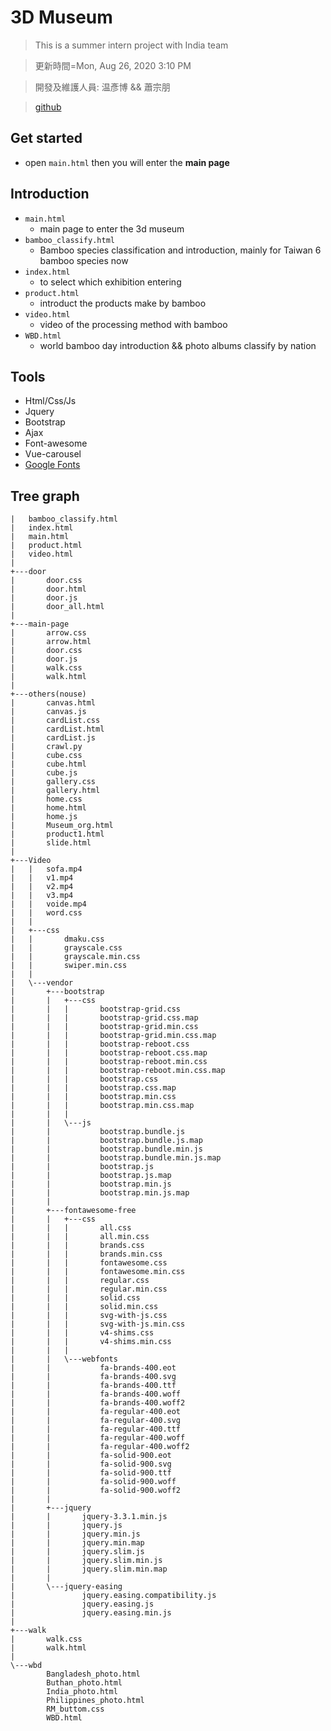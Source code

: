 # 3D Museum
> This is a summer intern project with India team

> 更新時間=Mon, Aug 26, 2020 3:10 PM

> 開發及維護人員: 温彥博 && 蕭宗朋

> [github](https://github.com/angelowen/3D-Museum)
## Get started
* open `main.html` then you will enter the **main page** 
## Introduction
* `main.html`
    * main page to enter the 3d museum
* `bamboo_classify.html`
    * Bamboo species classification and introduction, mainly for Taiwan 6 bamboo species now
* `index.html`
    * to select which exhibition entering
* `product.html`
    * introduct the products make by bamboo
* `video.html`
    * video of the processing method with bamboo
* `WBD.html`
    * world bamboo day introduction && photo albums classify by nation
## Tools
* Html/Css/Js
* Jquery
* Bootstrap
* Ajax
* Font-awesome
* Vue-carousel
* [Google Fonts](https://fonts.google.com/)


## Tree graph
```txt=
|   bamboo_classify.html
|   index.html
|   main.html
|   product.html
|   video.html
|   
+---door
|       door.css
|       door.html
|       door.js
|       door_all.html
|       
+---main-page
|       arrow.css
|       arrow.html
|       door.css
|       door.js
|       walk.css
|       walk.html
|       
+---others(nouse)
|       canvas.html
|       canvas.js
|       cardList.css
|       cardList.html
|       cardList.js
|       crawl.py
|       cube.css
|       cube.html
|       cube.js
|       gallery.css
|       gallery.html
|       home.css
|       home.html
|       home.js
|       Museum_org.html
|       product1.html
|       slide.html
|       
+---Video
|   |   sofa.mp4
|   |   v1.mp4
|   |   v2.mp4
|   |   v3.mp4
|   |   voide.mp4
|   |   word.css
|   |   
|   +---css
|   |       dmaku.css
|   |       grayscale.css
|   |       grayscale.min.css
|   |       swiper.min.css
|   |       
|   \---vendor
|       +---bootstrap
|       |   +---css
|       |   |       bootstrap-grid.css
|       |   |       bootstrap-grid.css.map
|       |   |       bootstrap-grid.min.css
|       |   |       bootstrap-grid.min.css.map
|       |   |       bootstrap-reboot.css
|       |   |       bootstrap-reboot.css.map
|       |   |       bootstrap-reboot.min.css
|       |   |       bootstrap-reboot.min.css.map
|       |   |       bootstrap.css
|       |   |       bootstrap.css.map
|       |   |       bootstrap.min.css
|       |   |       bootstrap.min.css.map
|       |   |       
|       |   \---js
|       |           bootstrap.bundle.js
|       |           bootstrap.bundle.js.map
|       |           bootstrap.bundle.min.js
|       |           bootstrap.bundle.min.js.map
|       |           bootstrap.js
|       |           bootstrap.js.map
|       |           bootstrap.min.js
|       |           bootstrap.min.js.map
|       |           
|       +---fontawesome-free
|       |   +---css
|       |   |       all.css
|       |   |       all.min.css
|       |   |       brands.css
|       |   |       brands.min.css
|       |   |       fontawesome.css
|       |   |       fontawesome.min.css
|       |   |       regular.css
|       |   |       regular.min.css
|       |   |       solid.css
|       |   |       solid.min.css
|       |   |       svg-with-js.css
|       |   |       svg-with-js.min.css
|       |   |       v4-shims.css
|       |   |       v4-shims.min.css
|       |   |       
|       |   \---webfonts
|       |           fa-brands-400.eot
|       |           fa-brands-400.svg
|       |           fa-brands-400.ttf
|       |           fa-brands-400.woff
|       |           fa-brands-400.woff2
|       |           fa-regular-400.eot
|       |           fa-regular-400.svg
|       |           fa-regular-400.ttf
|       |           fa-regular-400.woff
|       |           fa-regular-400.woff2
|       |           fa-solid-900.eot
|       |           fa-solid-900.svg
|       |           fa-solid-900.ttf
|       |           fa-solid-900.woff
|       |           fa-solid-900.woff2
|       |           
|       +---jquery
|       |       jquery-3.3.1.min.js
|       |       jquery.js
|       |       jquery.min.js
|       |       jquery.min.map
|       |       jquery.slim.js
|       |       jquery.slim.min.js
|       |       jquery.slim.min.map
|       |       
|       \---jquery-easing
|               jquery.easing.compatibility.js
|               jquery.easing.js
|               jquery.easing.min.js
|               
+---walk
|       walk.css
|       walk.html
|       
\---wbd
        Bangladesh_photo.html
        Buthan_photo.html
        India_photo.html
        Philippines_photo.html
        RM_buttom.css
        WBD.html
```    
